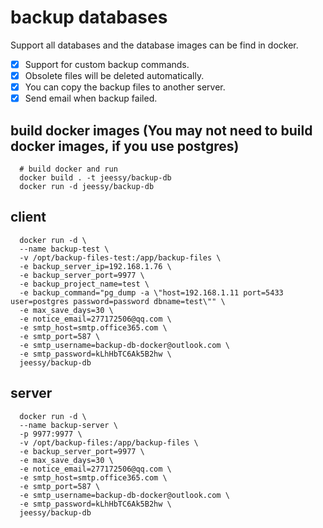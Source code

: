 # backup databases
  Support all databases and the database images can be find in docker.
  - [X] Support for custom backup commands.
  - [X] Obsolete files will be deleted automatically.
  - [X] You can copy the backup files to another server.
  - [x] Send email when backup failed.

## build docker images (You may not need to build docker images, if you use postgres)
```
  # build docker and run
  docker build . -t jeessy/backup-db
  docker run -d jeessy/backup-db
```

## client
```
  docker run -d \
  --name backup-test \
  -v /opt/backup-files-test:/app/backup-files \
  -e backup_server_ip=192.168.1.76 \
  -e backup_server_port=9977 \
  -e backup_project_name=test \
  -e backup_command="pg_dump -a \"host=192.168.1.11 port=5433 user=postgres password=password dbname=test\"" \
  -e max_save_days=30 \
  -e notice_email=277172506@qq.com \
  -e smtp_host=smtp.office365.com \
  -e smtp_port=587 \
  -e smtp_username=backup-db-docker@outlook.com \
  -e smtp_password=kLhHbTC6Ak5B2hw \
  jeessy/backup-db
```
  
## server
```
  docker run -d \
  --name backup-server \
  -p 9977:9977 \
  -v /opt/backup-files:/app/backup-files \
  -e backup_server_port=9977 \
  -e max_save_days=30 \
  -e notice_email=277172506@qq.com \
  -e smtp_host=smtp.office365.com \
  -e smtp_port=587 \
  -e smtp_username=backup-db-docker@outlook.com \
  -e smtp_password=kLhHbTC6Ak5B2hw \
  jeessy/backup-db
```